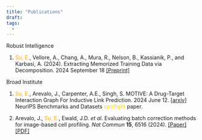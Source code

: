 ```yaml
---
title: "Publications"
draft: 
tags:
  - 
---
```


Robust Intelligence
1. <p> <span style="color: orange;">Su, E.</span>, Vellore, A., Chang, A., Mura, R., Nelson, B., Kassianik, P., and Karbasi, A. (2024). Extracting Memorized Training Data via Decomposition. 2024 September 18  <a href="https://doi.org/10.48550/arXiv.2409.12367"target="_blank">[Preprint]</a></p> 

Broad Institute
1. <p> <span style="color: orange;">Su, E.</span>, Arevalo, J., Carpenter, A.E., Singh, S. MOTIVE: A Drug-Target Interaction Graph For Inductive Link Prediction. 2024 June 12. <a href="https://doi.org/10.48550/arXiv.2406.08649" target="_blank">[arxiv] </a> NeurIPS Benchmarks and Datasets <span style="color: gold;">spotlight</span> paper.</p>

2. <p> Arevalo, J., <span style="color: orange;">Su, E.</span>, Ewald, J.D. <em>et al.</em> Evaluating batch correction methods for image-based cell profiling. <em>Nat Commun</em> <b>15</b>, 6516 (2024). <a href="https://doi.org/10.1038/s41467-024-50613-5" target="_blank">[Paper] </a> <a href="https://www.nature.com/articles/s41467-024-50613-5.pdf " target="_blank">[PDF] </a> </p> 

